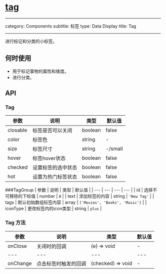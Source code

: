# [tag](http://naotu.baidu.com/file/1d175d4fe832e9a8805327097df97650?token=d3313986a35d5fb5)


---

category: Components
subtitle: 标签
type: Data Display
title: Tag

---

进行标记和分类的小标签。

## 何时使用

- 用于标记事物的属性和维度。
- 进行分类。

## API

### Tag

| 参数 | 说明 | 类型 | 默认值 |
| --- | --- | --- | --- |
| closable | 标签是否可以关闭 | boolean | false |
| color | 标签色 | string | - |
| size | 标签尺寸 | string | -/small |
| hover | 标签hover状态 | boolean | false |
| checked | 设置标签的选中状态 | boolean | false |
| hot | 设置为热门标签状态 | boolean | false |
###TagGroup
| 参数 | 说明 | 类型 | 默认值 |
| --- | --- | --- | --- |
| id | 选择不可移除的下标值 | number | `0` |
| text | 添加标签的内容 | string | `'New Tag'` |
| tags | 默认初始数组标签内容 | array | `['Movies', 'Books', 'Music']` |
| iconType | 更改标签内的icon类型 | string | `plus` |



### Tag 方法

| 参数 | 说明 | 类型 | 默认值 |
| --- | --- | --- | --- |
| onClose | 关闭时的回调 | (e) => void | - |
| --- | --- | --- | --- |
| onChange | 点击标签时触发的回调 | (checked) => void | - |
